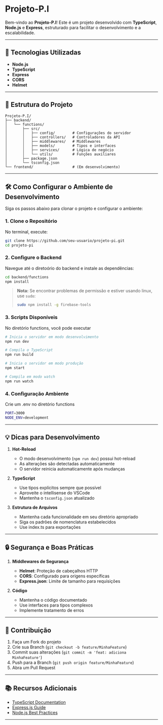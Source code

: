 # Projeto-P.I

Bem-vindo ao **Projeto-P.I**! Este é um projeto  desenvolvido com **TypeScript**, **Node.js** e **Express**, estruturado para facilitar o desenvolvimento e a escalabilidade.

---

## 🚀 Tecnologias Utilizadas

- **Node.js**
- **TypeScript**
- **Express**
- **CORS**
- **Helmet**

---

## 📂 Estrutura do Projeto

```plaintext
Projeto-P.I/
├── backend/
│   └── functions/
│       ├── src/
│       │   ├── config/        # Configurações do servidor
│       │   ├── controllers/   # Controladores da API
│       │   ├── middlewares/   # Middlewares
│       │   ├── models/        # Tipos e interfaces
│       │   ├── services/      # Lógica de negócio
│       │   └── utils/         # Funções auxiliares
│       ├── package.json
│       └── tsconfig.json
└── frontend/                  # (Em desenvolvimento)
```

---

## 🛠️ Como Configurar o Ambiente de Desenvolvimento

Siga os passos abaixo para clonar o projeto e configurar o ambiente:

### 1. Clone o Repositório

No terminal, execute:

```bash
git clone https://github.com/seu-usuario/projeto-pi.git
cd projeto-pi
```

### 2. Configure o Backend

Navegue até o diretoório do backend e instale as dependências:

```bash
cd backend/functions
npm install
```

> **Nota:** Se encontrar problemas de permissão e estiver usando linux, use `sudo`:
> ```bash
> sudo npm install -g firebase-tools
> ```

### 3. Scripts Disponíveis

No diretório functions, você pode executar

```bash
# Inicia o servidor em modo desenvolvimento
npm run dev

# Compila o TypeScript
npm run build

# Inicia o servidor em modo produção
npm start

# Compila em modo watch
npm run watch
```

### 4. Configuração Ambiente
Crie um .env no diretório functions
```bash
PORT=3000
NODE_ENV=development
```

---

## 💡 Dicas para Desenvolvimento

1. **Hot-Reload**
   - O modo desenvolvimento (`npm run dev`) possui hot-reload
   - As alterações são detectadas automaticamente
   - O servidor reinicia automaticamente após mudanças

2. **TypeScript**
   - Use tipos explícitos sempre que possível
   - Aproveite o intellisense do VSCode
   - Mantenha o `tsconfig.json` atualizado

3. **Estrutura de Arquivos**
   - Mantenha cada funcionalidade em seu diretório apropriado
   - Siga os padrões de nomenclatura estabelecidos
   - Use index.ts para exportações

---

## 🔒 Segurança e Boas Práticas

1. **Middlewares de Segurança**
   - **Helmet**: Proteção de cabeçalhos HTTP
   - **CORS**: Configurado para origens específicas
   - **Express.json**: Limite de tamanho para requisições

2. **Código**
   - Mantenha o código documentado
   - Use interfaces para tipos complexos
   - Implemente tratamento de erros

---

## 🤝 Contribuição

1. Faça um Fork do projeto
2. Crie sua Branch (`git checkout -b feature/MinhaFeature`)
3. Commit suas alterações (`git commit -m 'feat: adiciona MinhaFeature'`)
4. Push para a Branch (`git push origin feature/MinhaFeature`)
5. Abra um Pull Request

---

## 📚 Recursos Adicionais

- [TypeScript Documentation](https://www.typescriptlang.org/docs/)
- [Express.js Guide](https://expressjs.com/en/guide/routing.html)
- [Node.js Best Practices](https://github.com/goldbergyoni/nodebestpractices)

---



